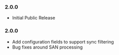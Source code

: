 ### 2.0.0
* Initial Public Release

### 2.0.0
* Add configuration fields to support sync filtering
* Bug fixes around SAN processing
